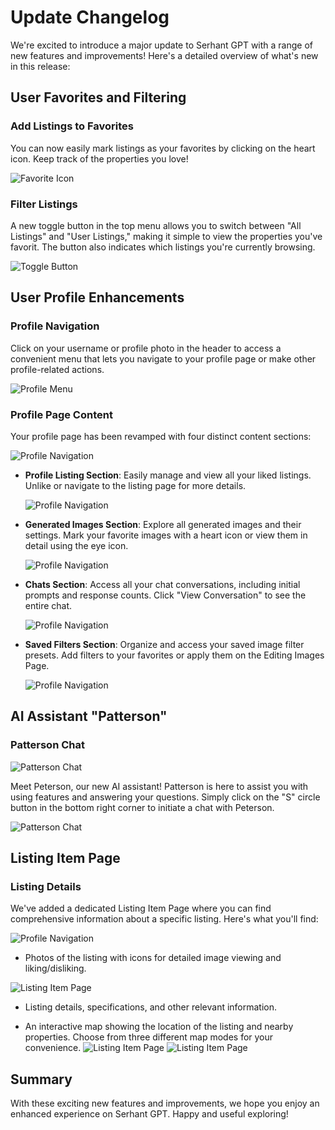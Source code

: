# Update Changelog

We're excited to introduce a major update to Serhant GPT with a range of new features and improvements! Here's a
detailed overview of what's new in this release:

## **User Favorites and Filtering**

### **Add Listings to Favorites**

You can now easily mark listings as your favorites by clicking on the heart icon. Keep track of the properties you love!

![Favorite Icon](https://github.com/akcserhant/sgpt_changelog/blob/main/13.09.2023/heart.PNG?raw=true)

### **Filter Listings**

A new toggle button in the top menu allows you to switch between "All Listings" and "User Listings," making it simple to
view the properties you've favorit. The button also indicates which listings you're currently browsing.

![Toggle Button](https://github.com/akcserhant/sgpt_changelog/blob/main/13.09.2023/choosing_only_user_listings.png?raw=true)

## **User Profile Enhancements**

### **Profile Navigation**

Click on your username or profile photo in the header to access a convenient menu that lets you navigate to your profile
page or make other profile-related actions.

![Profile Menu](https://github.com/akcserhant/sgpt_changelog/blob/main/13.09.2023/main_page_profile.PNG?raw=true)

### **Profile Page Content**

Your profile page has been revamped with four distinct content sections:

![Profile Navigation](https://github.com/akcserhant/sgpt_changelog/blob/main/13.09.2023/profile_tabs.PNG?raw=true)

- **Profile Listing Section**: Easily manage and view all your liked listings. Unlike or navigate to the listing page
  for more details.
  
  ![Profile Navigation](https://github.com/akcserhant/sgpt_changelog/blob/main/13.09.2023/profile_listings_favorite_1.PNG?raw=true)

- **Generated Images Section**: Explore all generated images and their settings. Mark your favorite images with a heart
  icon or view them in detail using the eye icon.

  ![Profile Navigation](https://github.com/akcserhant/sgpt_changelog/blob/main/13.09.2023/profile_generatedImages_1.PNG?raw=true)

- **Chats Section**: Access all your chat conversations, including initial prompts and response counts. Click "View
  Conversation" to see the entire chat.

  ![Profile Navigation](https://github.com/akcserhant/sgpt_changelog/blob/main/13.09.2023/profile_chats_1.PNG?raw=true)

- **Saved Filters Section**: Organize and access your saved image filter presets. Add filters to your favorites or apply
  them on the Editing Images Page.

  ![Profile Navigation](https://github.com/akcserhant/sgpt_changelog/blob/main/13.09.2023/profile_savedFilters_1.PNG?raw=true)

## **AI Assistant "Patterson"**

### **Patterson Chat**

![Patterson Chat](https://github.com/akcserhant/sgpt_changelog/blob/main/13.09.2023/patterson.PNG?raw=true)

Meet Peterson, our new AI assistant! Patterson is here to assist you with using features and answering your questions.
Simply click on the "S" circle button in the bottom right corner to initiate a chat with Peterson.

![Patterson Chat](https://github.com/akcserhant/sgpt_changelog/blob/main/13.09.2023/patterson_chat.png?raw=true)

## **Listing Item Page**

### **Listing Details**

We've added a dedicated Listing Item Page where you can find comprehensive information about a specific listing. Here's
what you'll find:

![Profile Navigation](https://github.com/akcserhant/sgpt_changelog/blob/main/13.09.2023/profile_listings_favorite_1.PNG?raw=true)

- Photos of the listing with icons for detailed image viewing and liking/disliking.

![Listing Item Page](https://github.com/akcserhant/sgpt_changelog/blob/main/13.09.2023/photos_watcher.png?raw=true)

- Listing details, specifications, and other relevant information.

- An interactive map showing the location of the listing and nearby properties. Choose from three different map modes
  for your convenience.
![Listing Item Page](https://github.com/akcserhant/sgpt_changelog/blob/main/13.09.2023/map_info.png?raw=true)
![Listing Item Page](https://github.com/akcserhant/sgpt_changelog/blob/main/13.09.2023/map_styles.png?raw=true)


## Summary
With these exciting new features and improvements, we hope you enjoy an enhanced experience on Serhant GPT. Happy and useful
exploring!
